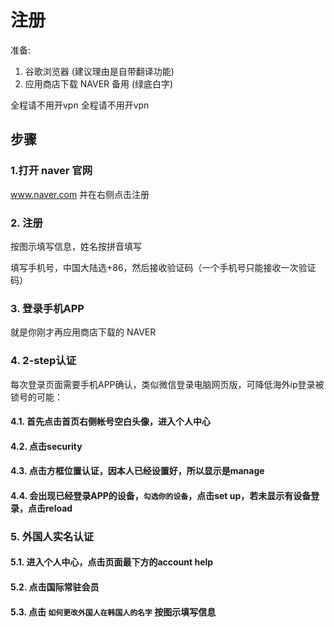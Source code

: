 # 注册

准备:

1. 谷歌浏览器 (建议理由是自带翻译功能)
2. 应用商店下载 NAVER 备用 (绿底白字)

<Note type="danger" fill :label="false">
全程请不用开vpn
</Note>

<Note type="danger" fill :label="false">
全程请不用开vpn
</Note>


## 步骤

### 1.打开 naver 官网

www.naver.com 并在右侧点击注册

<ImageZoom :border="false" src="https://i.loli.net/2019/07/18/5d2f4b0d6c9e622689.png" />

### 2. 注册

按图示填写信息，姓名按拼音填写

<ImageZoom :border="false" src="https://i.loli.net/2019/07/18/5d2f4b945a26131084.png" />

<ImageZoom :border="false" src="https://i.loli.net/2019/07/18/5d2f4bef0f9d248448.png" />

<Note type="danger" fill :label="false">
填写手机号，中国大陆选+86，然后接收验证码（一个手机号只能接收一次验证码）
</Note>

<ImageZoom :border="false" src="https://i.loli.net/2019/07/18/5d2f4c62754bb15159.png" />

### 3. 登录手机APP

就是你刚才再应用商店下载的 NAVER

### 4. 2-step认证

每次登录页面需要手机APP确认，类似微信登录电脑网页版，可降低海外ip登录被锁号的可能：

#### 4.1. 首先点击首页右侧帐号空白头像，进入个人中心

<ImageZoom :border="false" src="https://i.loli.net/2019/07/18/5d2f4d23ed86540359.png" />

#### 4.2. 点击security

<ImageZoom :border="false" src="https://i.loli.net/2019/07/18/5d2f4d68c502969051.png" />

#### 4.3. 点击方框位置认证，因本人已经设置好，所以显示是manage

<ImageZoom :border="false" src="https://i.loli.net/2019/07/18/5d2f4de4c378f48495.png" />

#### 4.4. 会出现已经登录APP的设备，**`勾选你的设备`**，点击set up，若未显示有设备登录，点击reload

<ImageZoom :border="false" src="https://i.loli.net/2019/07/18/5d2f4e2211a1b41260.png" />

### 5. 外国人实名认证

#### 5.1. 进入个人中心，点击页面最下方的account help

<ImageZoom :border="false" src="https://i.loli.net/2019/07/18/5d2f4e804cd4239932.png" />

#### 5.2. 点击国际常驻会员

<ImageZoom :border="false" src="https://i.loli.net/2019/07/18/5d2f4ebce354d42329.png" />

#### 5.3. 点击  **`如何更改外国人在韩国人的名字`**  按图示填写信息

<ImageZoom :border="false" src="https://i.loli.net/2019/07/18/5d2f4f002c9e383022.png" />

<ImageZoom :border="false" src="https://i.loli.net/2019/07/18/5d2f4fa7c209e58790.png" />
